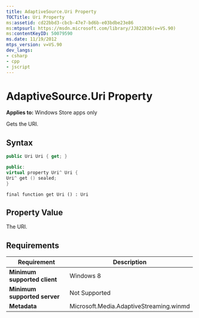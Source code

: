 ```yaml
---
title: AdaptiveSource.Uri Property
TOCTitle: Uri Property
ms:assetid: cd22bbd3-cbcb-47e7-bd6b-e03bdbe23e86
ms:mtpsurl: https://msdn.microsoft.com/library/JJ822836(v=VS.90)
ms:contentKeyID: 50079590
ms.date: 11/19/2012
mtps_version: v=VS.90
dev_langs:
- csharp
- cpp
- jscript
---
```


# AdaptiveSource.Uri Property

**Applies to:** Windows Store apps only

Gets the URI.

## Syntax

```csharp
public Uri Uri { get; }
```

```cpp
public:
virtual property Uri^ Uri {
Uri^ get () sealed;
}
```

```jscript
final function get Uri () : Uri
```

## Property Value

The URI.

## Requirements

|Requirement|Description|
|--- |--- |
|**Minimum supported client**|Windows 8|
|**Minimum supported server**|Not Supported|
|**Metadata**|Microsoft.Media.AdaptiveStreaming.winmd|
